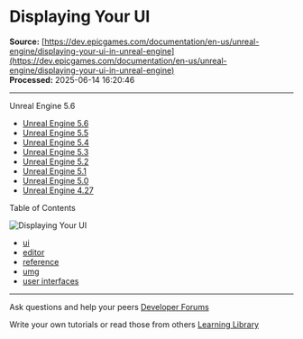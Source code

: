 # Displaying Your UI

**Source:** [https://dev.epicgames.com/documentation/en-us/unreal-engine/displaying-your-ui-in-unreal-engine](https://dev.epicgames.com/documentation/en-us/unreal-engine/displaying-your-ui-in-unreal-engine)  
**Processed:** 2025-06-14 16:20:46

---

Unreal Engine 5.6

-   [Unreal Engine 5.6](/documentation/en-us/unreal-engine/displaying-your-ui-in-unreal-engine?application_version=5.6)
-   [Unreal Engine 5.5](/documentation/en-us/unreal-engine/displaying-your-ui-in-unreal-engine?application_version=5.5)
-   [Unreal Engine 5.4](/documentation/en-us/unreal-engine/displaying-your-ui-in-unreal-engine?application_version=5.4)
-   [Unreal Engine 5.3](/documentation/en-us/unreal-engine/displaying-your-ui-in-unreal-engine?application_version=5.3)
-   [Unreal Engine 5.2](/documentation/en-us/unreal-engine/displaying-your-ui-in-unreal-engine?application_version=5.2)
-   [Unreal Engine 5.1](/documentation/en-us/unreal-engine/displaying-your-ui-in-unreal-engine?application_version=5.1)
-   [Unreal Engine 5.0](/documentation/en-us/unreal-engine/displaying-your-ui-in-unreal-engine?application_version=5.0)
-   [Unreal Engine 4.27](/documentation/en-us/unreal-engine/displaying-your-ui-in-unreal-engine?application_version=4.27)

Table of Contents

![Displaying Your UI](https://dev.epicgames.com/community/api/documentation/image/cf742f07-123f-472f-97c2-b557b1fb1f8d?resizing_type=fill&width=1920&height=335)

-   [ui](https://documentation-assets-ssr/community/search?query=ui)
-   [editor](https://documentation-assets-ssr/community/search?query=editor)
-   [reference](https://documentation-assets-ssr/community/search?query=reference)
-   [umg](https://documentation-assets-ssr/community/search?query=umg)
-   [user interfaces](https://documentation-assets-ssr/community/search?query=user%20interfaces)

---

Ask questions and help your peers [Developer Forums](https://forums.unrealengine.com/categories?tag=unreal-engine)

Write your own tutorials or read those from others [Learning Library](https://documentation-assets-ssr/community/unreal-engine/learning)